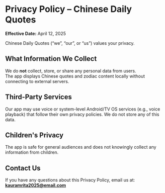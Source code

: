 # Privacy Policy – Chinese Daily Quotes

**Effective Date:** April 12, 2025

Chinese Daily Quotes (“we”, “our”, or “us”) values your privacy.

## What Information We Collect
We do **not** collect, store, or share any personal data from users.  
The app displays Chinese quotes and zodiac content locally without connecting to external servers.

## Third-Party Services
Our app may use voice or system-level Android/TV OS services (e.g., voice playback) that follow their own privacy policies. We do not store any of this data.

## Children's Privacy
The app is safe for general audiences and does not knowingly collect any information from children.

## Contact Us
If you have any questions about this Privacy Policy, email us at: **kauramrita2025@email.com**
